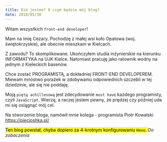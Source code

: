 ```yaml
---
title: Kim jestem? O czym będzie mój blog?
date: 2018/05/30
---
```


Witam wszystkich `front-end developer`!

Mam na imię Cezary. Pochodzę z małej wsi koło Opatowa (woj. świętokrzyskie),
ale obecnie mieszkam w Kielcach.

Z zawodu? To skomplikowane. Ukończyłem studia inżynierskie na kierunku
INFORMATYKA na UJK Kielce. Natomiast pracuję jako ratownik wodny na jednym z
Kieleckich basenów.

Chce zostać PROGRAMISTĄ, a dokładniej FRONT-END DEVELOPEREM. Miewam
mnóstwo porażek w zdobywaniu odpowiednich szczebli w tej dziedzinie,
ale się nie poddaję.

Moją `piętą achillesową` jest zdecydowanie `must have` każdego
programisty, czyli `JavaScript`. Wierzę, a raczej jestem pewny, że
prędzej czy później uda mi się osiągnąć mój cel.

Na stworzenie bloga, namówił mnie kolega - programista Piotr Kowalski <https://piecioshka.pl/>

<mark>Ten blog powstał, chyba dopiero za 4-krotnym konfigurowaniu `Hexo`.
</mark>
    _Do zobaczenia_
